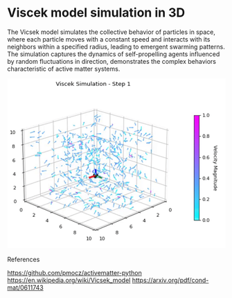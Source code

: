 # Viscek model simulation in 3D

The Vicsek model simulates the collective behavior of particles in space, where each particle moves with a constant speed and interacts with its neighbors within a specified radius, leading to emergent swarming patterns. The simulation captures the dynamics of self-propelling agents influenced by random fluctuations in direction, demonstrates the complex behaviors characteristic of active matter systems.

![](Viscek_simulation_small.gif)

References

https://github.com/pmocz/activematter-python
https://en.wikipedia.org/wiki/Vicsek_model
https://arxiv.org/pdf/cond-mat/0611743